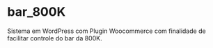 # bar_800K

Sistema em WordPress com Plugin Woocommerce com finalidade de facilitar controle do bar da 800K.
